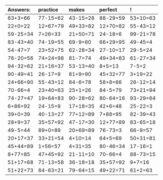| Answers: | practice | makes | perfect | ! |
| :--- | :--- | :--- | :--- | :--- |
| 63+3=66 | 77-15=62 | 43-15=28 | 88-29=59 | 53+10=63 | 
| 22+0=22 | 12+67=79 | 49+33=82 | 12+70=82 | 55-43=12 | 
| 59-25=34 | 7+26=33 | 21+50=71 | 24-18=6 | 99-21=78 | 
| 83-43=40 | 74-19=55 | 69-9=60 | 66+29=95 | 49-45=4 | 
| 54-47=7 | 23+52=75 | 62-28=34 | 27-10=17 | 29-5=24 | 
| 76-20=56 | 74+24=98 | 81-7=74 | 49+34=83 | 61-27=34 | 
| 94-32=62 | 21+16=37 | 53-13=40 | 8+5=13 | 7-5=2 | 
| 90-49=41 | 26-17=9 | 81+9=90 | 45+32=77 | 3+19=22 | 
| 24+66=90 | 55-43=12 | 84-6=78 | 58+8=66 | 26-12=14 | 
| 70-66=4 | 23+40=63 | 25+1=26 | 84-5=79 | 73+21=94 | 
| 74-27=47 | 19+64=83 | 90-28=62 | 80-64=16 | 93-29=64 | 
| 6+86=92 | 24-15=9 | 17+18=35 | 42+6=48 | 25-22=3 | 
| 39+0=39 | 40-13=27 | 77+12=89 | 7+88=95 | 82-39=43 | 
| 28+9=37 | 35+57=92 | 47-17=30 | 12+77=89 | 83-65=18 | 
| 49-5=44 | 89+0=89 | 20+69=89 | 76-73=3 | 66-9=57 | 
| 20+17=37 | 33+21=54 | 4+10=14 | 64+5=69 | 50+31=81 | 
| 45+44=89 | 1+56=57 | 4+31=35 | 80-46=34 | 17-16=1 | 
| 8+77=85 | 47+45=92 | 21-11=10 | 70-66=4 | 88-73=15 | 
| 51+17=68 | 71-13=58 | 36-18=18 | 35+57=92 | 9+7=16 | 
| 51+22=73 | 84-63=21 | 79-64=15 | 49+22=71 | 61+2=63 | 
